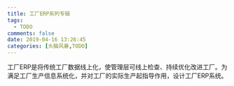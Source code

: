 ```yaml
---
title: 工厂ERP系列专辑
tags:
  - TODO
comments: false
date: 2019-04-16 13:26:45
categories: [头脑风暴,TODO]
---
```


工厂ERP是将传统工厂数据线上化，使管理层可线上检查、持续优化改进工厂。为满足工厂生产信息系统化，并对工厂的实际生产起指导作用，设计工厂ERP系统。

